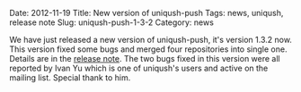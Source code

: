 Date: 2012-11-19
Title: New version of uniqush-push
Tags: news, uniqush, release note
Slug: uniqush-push-1-3-2
Category: news

We have just released a new version of uniqush-push, it's version 1.3.2 now.
This version fixed some bugs and merged four repositories into single one.
Details are in the [release
note](http://uniqush.org/release-notes/rn-uniqush-push-1-3-2.html). The two bugs fixed in this version were all reported by Ivan Yu which is one of uniqush's users and active on the mailing list. Special thank to him.


